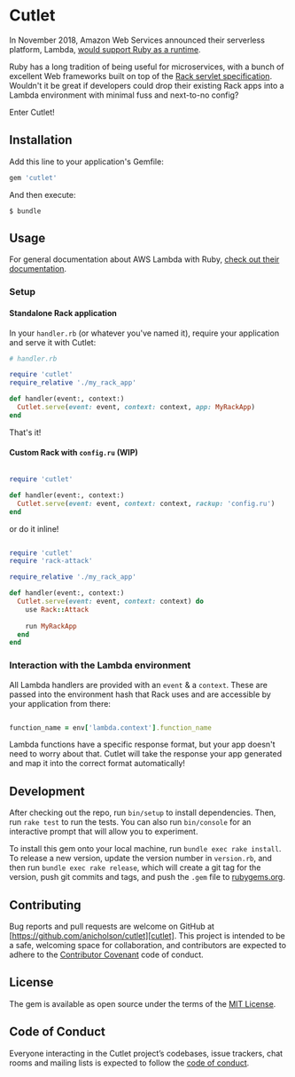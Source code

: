 # Cutlet

In November 2018, Amazon Web Services announced their serverless platform, Lambda, [would support Ruby as a runtime][announcement].

Ruby has a long tradition of being useful for microservices, with a bunch of excellent Web frameworks built on top of the [Rack servlet specification][rack]. Wouldn't it be great if developers could drop their existing Rack apps into a Lambda environment with minimal fuss and next-to-no config?

Enter Cutlet!

## Installation

Add this line to your application's Gemfile:

```ruby
gem 'cutlet'
```

And then execute:

    $ bundle

## Usage

For general documentation about AWS Lambda with Ruby, [check out their documentation][ruby_docs].

### Setup

#### Standalone Rack application

In your `handler.rb` (or whatever you've named it), require your application and serve it with Cutlet:

```ruby
# handler.rb

require 'cutlet'
require_relative './my_rack_app'

def handler(event:, context:)
  Cutlet.serve(event: event, context: context, app: MyRackApp)
end
```

That's it!

#### Custom Rack with `config.ru` (WIP)

```ruby

require 'cutlet'

def handler(event:, context:)
  Cutlet.serve(event: event, context: context, rackup: 'config.ru')
end

```

or do it inline!

```ruby

require 'cutlet'
require 'rack-attack'

require_relative './my_rack_app'

def handler(event:, context:)
  Cutlet.serve(event: event, context: context) do
	use Rack::Attack
	
	run MyRackApp
  end
end

```

### Interaction with the Lambda environment

All Lambda handlers are provided with an `event` & a `context`.
These are passed into the environment hash that Rack uses and are accessible
by your application from there:

```ruby

function_name = env['lambda.context'].function_name

```

Lambda functions have a specific response format, but your app doesn't need to worry about that.
Cutlet will take the response your app generated and map it into the correct format automatically!


## Development

After checking out the repo, run `bin/setup` to install dependencies. Then, run `rake test` to run the tests. You can also run `bin/console` for an interactive prompt that will allow you to experiment.

To install this gem onto your local machine, run `bundle exec rake install`. To release a new version, update the version number in `version.rb`, and then run `bundle exec rake release`, which will create a git tag for the version, push git commits and tags, and push the `.gem` file to [rubygems.org](https://rubygems.org).

## Contributing

Bug reports and pull requests are welcome on GitHub at [https://github.com/anicholson/cutlet][cutlet]. This project is intended to be a safe, welcoming space for collaboration, and contributors are expected to adhere to the [Contributor Covenant](http://contributor-covenant.org) code of conduct.

## License

The gem is available as open source under the terms of the [MIT License](https://opensource.org/licenses/MIT).

## Code of Conduct

Everyone interacting in the Cutlet project’s codebases, issue trackers, chat rooms and mailing lists is expected to follow the [code of conduct](https://github.com/anicholson/cutlet/blob/master/CODE_OF_CONDUCT.md).

[announcement]: https://aws.amazon.com/blogs/compute/announcing-ruby-support-for-aws-lambda/
[rack]: https://rack.github.io/
[cutlet]: https://github.com/anicholson/cutlet
[ruby_docs]: https://docs.aws.amazon.com/lambda/latest/dg/lambda-ruby.html

